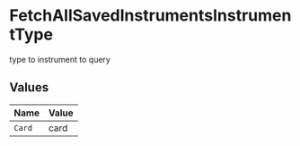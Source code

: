 # FetchAllSavedInstrumentsInstrumentType

type to instrument to query


## Values

| Name   | Value  |
| ------ | ------ |
| `Card` | card   |